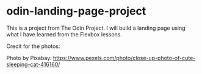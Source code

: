 # odin-landing-page-project


This is a project from The Odin Project.
I will build a landing page using what I have learned from the Flexbox lessons.

Credit for the photos:


Photo by Pixabay: https://www.pexels.com/photo/close-up-photo-of-cute-sleeping-cat-416160/
